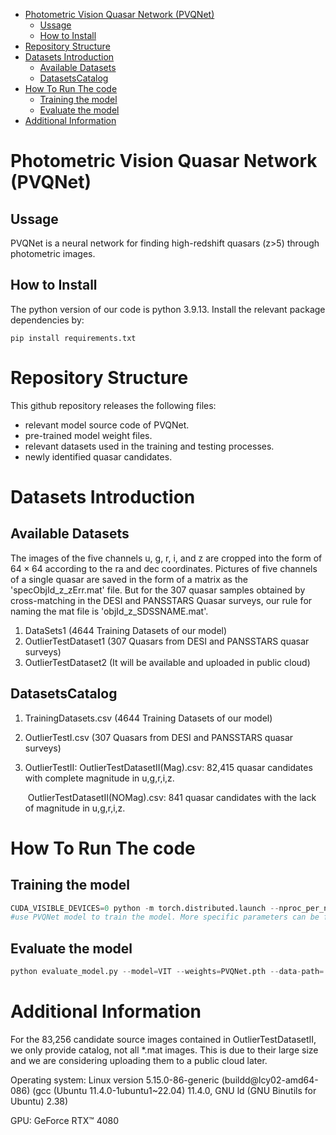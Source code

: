 - [Photometric Vision Quasar Network (PVQNet)](#photometric-vision-quasar-network--pvqnet-)
  * [Ussage](#ussage)
  * [How to Install](#how-to-install)
- [Repository Structure](#repository-structure)
- [Datasets Introduction](#datasets-introduction)
  * [Available Datasets](#available-datasets)
  * [DatasetsCatalog](#datasetscatalog)
- [How To Run The code](#how-to-run-the-code)
  * [Training the model](#training-the-model)
  * [Evaluate the model](#evaluate-the-model)
- [Additional Information](#additional-information)








# Photometric Vision Quasar Network (PVQNet)

## Ussage

PVQNet is a neural network for finding high-redshift quasars (z>5) through photometric images. 

## How to Install

The python version of our code is python 3.9.13. Install the relevant package dependencies by:

```
pip install requirements.txt
```

# Repository Structure

This github repository releases the following files:

- relevant model source code of PVQNet.
- pre-trained model weight files.
- relevant datasets used in the training and testing processes.
- newly identified quasar candidates.

# Datasets Introduction

## Available Datasets

The images of the five channels u, g, r, i, and z are cropped into the form of $64 \times 64$  according to the ra and dec coordinates. Pictures of five channels of a single quasar are saved in the form of a matrix as the 'specObjId_z_zErr.mat' file. But for the 307 quasar samples obtained by cross-matching in the DESI and PANSSTARS Quasar surveys, our rule for naming the mat file is 'objId_z_SDSSNAME.mat'.

1. DataSets1 (4644 Training Datasets of our model)
2. OutlierTestDataset1 (307 Quasars from DESI and PANSSTARS quasar surveys)
3. OutlierTestDataset2 (It will be available and uploaded in public cloud)

## DatasetsCatalog

1. TrainingDatasets.csv (4644 Training Datasets of our model)

2. OutlierTestI.csv (307 Quasars from DESI and PANSSTARS quasar surveys)

3. OutlierTestII:  OutlierTestDatasetII(Mag).csv: 82,415 quasar candidates with complete magnitude in u,g,r,i,z.

   ​                         OutlierTestDatasetII(NOMag).csv: 841 quasar candidates with the lack of magnitude in u,g,r,i,z.



# How To Run The code



## Training the model

```python
CUDA_VISIBLE_DEVICES=0 python -m torch.distributed.launch --nproc_per_node=1 --use_env gpu_train.py --model=VIT --data-path=../DataSets/DataSets1/
#use PVQNet model to train the model. More specific parameters can be found in detailed in gpu_train.py. ‘CUDA_VISIBLE_DEVICE=[id]’ means to specific GPU ID, nproc_per_node means to the number of GPUS that you want to use. './weights' will reserve the trained model weights, while './log' output the logs during the PVQNet training.

```

## Evaluate the model

```python
python evaluate_model.py --model=VIT --weights=PVQNet.pth --data-path=../DataSets/OutlierTestDataset1/
```

 

# Additional Information

For the 83,256 candidate source images contained in OutlierTestDatasetII, we only provide catalog, not all *.mat images. This is due to their large size and we are considering uploading them to a public cloud later.

Operating system: Linux version 5.15.0-86-generic (buildd@lcy02-amd64-086) (gcc (Ubuntu 11.4.0-1ubuntu1~22.04) 11.4.0, GNU ld (GNU Binutils for Ubuntu) 2.38)

GPU: GeForce RTX™ 4080















